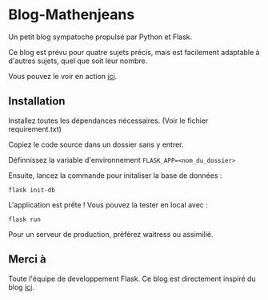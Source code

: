 # Blog-Mathenjeans
Un petit blog sympatoche propulsé par Python et Flask.

Ce blog est prévu pour quatre sujets précis, mais est facilement adaptable à d'autres sujets, quel que soit leur nombre.

Vous pouvez le voir en action [ici](https://mathenjeans.alwaysdata.net/).
## Installation

Installez toutes les dépendances nécessaires. (Voir le fichier requirement.txt)

Copiez le code source dans un dossier sans y entrer.

Définnissez la variable d'environnement `FLASK_APP=<nom_du_dossier>`

Ensuite, lancez la commande pour initaliser la base de données :
```
flask init-db
```
L'application est prête ! Vous pouvez la tester en local avec :
```
flask run
```
Pour un serveur de production, préférez waitress ou assimilié.

## Merci à

Toute l'équipe de developpement Flask. Ce blog est directement inspiré du blog [ici](https://github.com/pallets/flask/tree/main/examples/tutorial).
